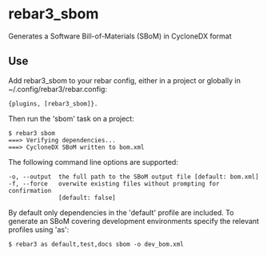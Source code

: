 rebar3_sbom
===========

Generates a Software Bill-of-Materials (SBoM) in CycloneDX format

Use
---

Add rebar3_sbom to your rebar config, either in a project or globally in
~/.config/rebar3/rebar.config:

    {plugins, [rebar3_sbom]}.

Then run the 'sbom' task on a project:

    $ rebar3 sbom
    ===> Verifying dependencies...
    ===> CycloneDX SBoM written to bom.xml

The following command line options are supported:

    -o, --output  the full path to the SBoM output file [default: bom.xml]
    -f, --force   overwite existing files without prompting for confirmation
                  [default: false]

By default only dependencies in the 'default' profile are included. To
generate an SBoM covering development environments specify the relevant
profiles using 'as':

    $ rebar3 as default,test,docs sbom -o dev_bom.xml
